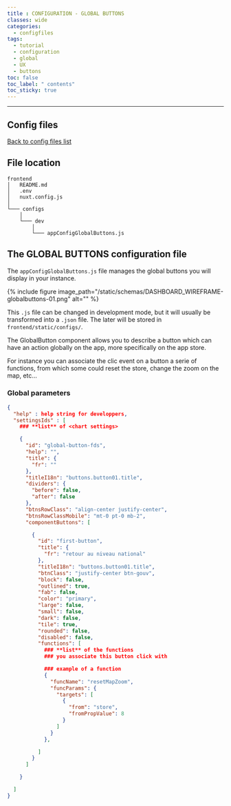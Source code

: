 ```yaml
---
title : CONFIGURATION - GLOBAL BUTTONS
classes: wide
categories:
  - configfiles
tags:
  - tutorial
  - configuration
  - global
  - UX
  - buttons
toc: false
toc_label: " contents"
toc_sticky: true
---
```


--------

## Config files

[Back to config files list]({{site.baseurl}}/configuration/config-configs)

## File location

```shell
frontend
│   README.md
│   .env
│   nuxt.config.js
│
└─── configs
    │
    └─── dev
        │
        └─── appConfigGlobalButtons.js

```

## The GLOBAL BUTTONS configuration file

The `appConfigGlobalButtons.js` file manages the global buttons you will display in your instance.

{% include figure image_path="/static/schemas/DASHBOARD_WIREFRAME-globalbuttons-01.png" alt="" %}

This `.js` file can be changed in development mode, but it will usually be transformed into a `.json` file. The later will be stored in `frontend/static/configs/`.

The GlobalButton component allows you to describe a button which can have an action globally on the app, more specifically on the app store.

For instance you can associate the clic event on a button a serie of functions, from which some could reset the store, change the zoom on the map, etc...

### Global parameters

```json
{
  "help" : help string for developpers,
  "settingsIds" : [
    ### **list** of <chart settings>

    {
      "id": "global-button-fds",
      "help": "",
      "title": {
        "fr": ""
      },
      "titleI18n": "buttons.button01.title",
      "dividers": {
        "before": false,
        "after": false
      },
      "btnsRowClass": "align-center justify-center",
      "btnsRowClassMobile": "mt-0 pt-0 mb-2",
      "componentButtons": [

        {
          "id": "first-button",
          "title": {
            "fr": "retour au niveau national"
          },
          "titleI18n": "buttons.button01.title",
          "btnClass": "justify-center btn-gouv",
          "block": false,
          "outlined": true,
          "fab": false,
          "color": "primary",
          "large": false,
          "small": false,
          "dark": false,
          "tile": true,
          "rounded": false,
          "disabled": false,
          "functions": [
            ### **list** of the functions 
            ### you associate this button click with

            ### example of a function
            {
              "funcName": "resetMapZoom",
              "funcParams": {
                "targets": [
                  {
                    "from": "store",
                    "fromPropValue": 8
                  }
                ]
              }
            },

          ]
        }
      ]

    }

  ]
}

```

